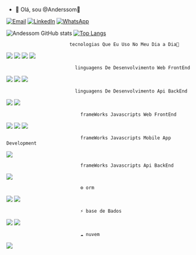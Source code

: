 - 👋 Olá, sou @Anderssom🚀 


 [![Email](https://img.shields.io/badge/Gmail-D14836?style=for-the-badge&logo=gmail&logoColor=white)](anderssom05@gmail.com)
 [![LinkedIn](https://img.shields.io/badge/LinkedIn-0077B5?style=for-the-badge&logo=linkedin&logoColor=white)](https://www.linkedin.com/in/anderson-silva-7a545aa3/) 
 [![WhatsApp](https://img.shields.io/badge/WhatsApp-25D366?style=for-the-badge&logo=whatsapp&logoColor=white)](https://www.linkedin.com/in/anderson-silva-7a545aa3/) 

![Andessom GitHub stats](https://github-readme-stats.vercel.app/api?username=anderssom&show_icons=true&theme=merko) 
[![Top Langs](https://github-readme-stats.vercel.app/api/top-langs/?username=anderssom&layout=compact)](https://github.com/anuraghazra/github-readme-stats)

  
                           tecnologias Que Eu Uso No Meu Dia a Dia🚀
  
  
  
  ![](https://img.shields.io/badge/Debian-A81D33?style=for-the-badge&logo=debian&logoColor=white) ![](https://img.shields.io/badge/Visual_Studio-5C2D91?style=for-the-badge&logo=visual%20studio&logoColor=white)  ![](https://img.shields.io/badge/Google_chrome-4285F4?style=for-the-badge&logo=Google-chrome&logoColor=white)  ![](https://img.shields.io/badge/Node.js-43853D?style=for-the-badge&logo=node.js&logoColor=white)![]()  ![]() ![]() 
  
                             linguagens De Desenvolvimento Web FrontEnd

  [![](https://img.shields.io/badge/HTML5-E34F26?style=for-the-badge&logo=html5&logoColor=white)]() [![](https://img.shields.io/badge/CSS-239120?&style=for-the-badge&logo=css3&logoColor=white)]() ![](https://img.shields.io/badge/JavaScript-F7DF1E?style=for-the-badge&logo=javascript&logoColor=black) 

                             linguagens De Desenvolvimento Api BackEnd

  
  ![](https://img.shields.io/badge/TypeScript-007ACC?style=for-the-badge&logo=typescript&logoColor=white) ![](https://img.shields.io/badge/JavaScript-F7DF1E?style=for-the-badge&logo=javascript&logoColor=black) 

                               frameWorks Javascripts Web FrontEnd
![](https://img.shields.io/badge/React-20232A?style=for-the-badge&logo=react&logoColor=61DAFB) ![](https://img.shields.io/badge/Bootstrap-563D7C?style=for-the-badge&logo=bootstrap&logoColor=white) ![](https://img.shields.io/badge/Wordpress-21759B?style=for-the-badge&logo=wordpress&logoColor=white)


                               frameWorks Javascripts Mobile App Development

![](https://img.shields.io/badge/React_Native-20232A?style=for-the-badge&logo=react&logoColor=61DAFB) 


                               frameWorks Javascripts Api BackEnd

![](https://img.shields.io/badge/Express.js-404D59?style=for-the-badge) 

                               ⚙️ orm

![](https://img.shields.io/badge/Sequelize-52B0E7?style=for-the-badge&logo=Sequelize&logoColor=white) ![](https://img.shields.io/badge/Prisma-3982CE?style=for-the-badge&logo=Prisma&logoColor=white) 

                               ⚡ base de Bados


![](https://img.shields.io/badge/MongoDB-4EA94B?style=for-the-badge&logo=mongodb&logoColor=white
)  ![](https://img.shields.io/badge/PostgreSQL-316192?style=for-the-badge&logo=postgresql&logoColor=white)


                               ☁ nuvem

![](https://img.shields.io/badge/Vercel-000000?style=for-the-badge&logo=vercel&logoColor=white) ![]()


